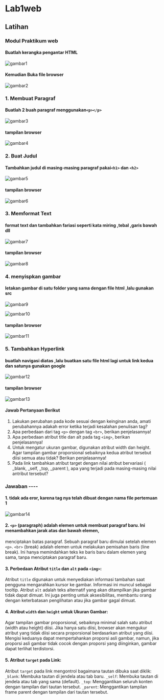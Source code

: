 # Lab1web
## Latihan
### Modul Praktikum web
#### Buatlah kerangka pengantar HTML 
![gambar1](https://github.com/faizdzakiramadhani/Lab1web/assets/115913915/c060025b-dd4c-4694-bea0-2c1f42c9391e)

#### Kemudian Buka file browser
![gambar2](https://github.com/faizdzakiramadhani/Lab1web/assets/115913915/634d5899-138f-44fb-9cf1-6bd9a939c6cc)


### 1. Membuat Paragraf
#### Buatlah 2 buah paragraf menggunakan`<p></p>`
![gambar3](https://github.com/faizdzakiramadhani/Lab1web/assets/115913915/60998c53-f1fc-436a-8ec8-d757840093b4)

#### tampilan browser
![gambar4](https://github.com/faizdzakiramadhani/Lab1web/assets/115913915/bbcaf1a5-e1ad-4742-b37a-f77ed11b80a3)

### 2. Buat Judul
#### Tambahkan judul di masing-masing paragraf pakai`<h1>` dan `<h2>`
![gambar5](https://github.com/faizdzakiramadhani/Lab1web/assets/115913915/d73dc444-9836-4125-a725-60c4677a3909)

#### tampilan browser
![gambar6](https://github.com/faizdzakiramadhani/Lab1web/assets/115913915/d9f1458d-1df2-4f42-b854-61a5b91705dc)

### 3. Memformat Text
#### format text dan tambahkan fariasi seperti kata miring ,tebal ,garis bawah dll
![gambar7](https://github.com/faizdzakiramadhani/Lab1web/assets/115913915/2c43668f-5145-4243-b828-36762dda92b4)

#### tampilan browser
![gambar8](https://github.com/faizdzakiramadhani/Lab1web/assets/115913915/8e79e6cb-1eff-49a1-8e50-40d3b1ec16ad)

### 4. menyispkan gambar
#### letakan gambar di satu folder yang sama dengan file html ,lalu gunakan src
![gambar9](https://github.com/faizdzakiramadhani/Lab1web/assets/115913915/7e170988-8f01-41f3-9cd4-bd17e3dff106)

![gambar10](https://github.com/faizdzakiramadhani/Lab1web/assets/115913915/771db498-8df7-456f-8c11-ad6464ad650f)

#### tampilan browser
![gambar11](https://github.com/faizdzakiramadhani/Lab1web/assets/115913915/e9a8f861-a241-4cb6-ab6a-156069296fe3)

### 5. Tambahkan Hyperlink
#### buatlah navigasi diatas ,lalu buatkan satu file html lagi untuk link kedua dan satunya gunakan google
![gambar12](https://github.com/faizdzakiramadhani/Lab1web/assets/115913915/284dd63f-5197-4e56-a6ea-18f77c00b55b)

#### tampilan browser
![gambar13](https://github.com/faizdzakiramadhani/Lab1web/assets/115913915/b289e9cf-8e33-4ed5-ae29-e26ab25f3650)


#### Jawab Pertanyaan Berikut
1. Lakukan perubahan pada kode sesuai dengan keinginan anda, amati perubahannya adakah error ketika terjadi kesalahan penulisan tag?
2. Apa perbedaan dari tag `<p>` dengan tag `<br>`, berikan penjelasannya!
3. Apa perbedaan atribut title dan alt pada tag `<img>`, berikan penjelasannya!
4. Untuk mengatur ukuran gambar, digunakan atribut width dan height. Agar tampilan gambar
proporsional sebaiknya kedua atribut tersebut diisi semua atau tidak? Berikan penjelasannya!
5. Pada link tambahkan atribut target dengan nilai atribut bervariasi ( _blank, _self, _top,
_parent ), apa yang terjadi pada masing-masing nilai antribut tersebut?

### Jawaban ----
#### 1. tidak ada eror, karena tag nya telah dibuat dengan nama file pertemuan 1
![gambar14](https://github.com/faizdzakiramadhani/Lab1web/assets/115913915/b4e45596-8265-487d-b922-c169f4f23a56)


#### 2. `<p>` (paragraph) adalah elemen untuk membuat paragraf baru. Ini menambahkan jarak atas dan bawah elemen,
menciptakan batas paragraf. Sebuah paragraf baru dimulai setelah elemen `<p>`.
`<br>` (break) adalah elemen untuk melakukan pemisahan baris (line break). Ini hanya memindahkan teks ke baris 
baru dalam elemen yang sama, tanpa menciptakan paragraf baru.

#### 3. Perbedaan Atribut `title` dan `alt` pada `<img>`:
Atribut `title` digunakan untuk menyediakan informasi tambahan saat pengguna mengarahkan kursor ke gambar. Informasi ini muncul sebagai tooltip.
Atribut `alt` adalah teks alternatif yang akan ditampilkan jika gambar tidak dapat dimuat. Ini juga penting untuk aksesibilitas, membantu
orang dengan keterbatasan penglihatan atau jika gambar gagal dimuat.

#### 4. Atribut `width` dan `height` untuk Ukuran Gambar:
Agar tampilan gambar proporsional, sebaiknya minimal salah satu atribut (width atau height) diisi. Jika hanya satu diisi, browser akan mengukur atribut yang tidak diisi secara proporsional berdasarkan atribut yang diisi. Mengisi keduanya dapat mempertahankan proporsi asli gambar, namun, jika proporsi asli gambar tidak cocok dengan proporsi yang diinginkan, gambar dapat terlihat terdistorsi.

#### 5. Atribut `target` pada Link:
Atribut `target` pada link mengontrol bagaimana tautan dibuka saat diklik:
`_blank`: Membuka tautan di jendela atau tab baru.
`_self`: Membuka tautan di jendela atau tab yang sama (default).
`_top`: Menggantikan seluruh konten dengan tampilan dari tautan tersebut.
`_parent`: Menggantikan tampilan frame parent dengan tampilan dari tautan tersebut.
